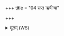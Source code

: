 +++
title = "04 सप्त ऋषीन्वा"

+++
<details><summary>मूलम् (WS)</summary>

सप्त ऋषीन्वा इदं ब्रूमो ऽपो देवीः प्रजापतिम् ।  
पितॄन् यमश्रेष्ठान् ब्रूमस्ते नो मुञ्चन्त्वंहसः ।I४ ॥  
विश्वान् देवानिदं ब्रूमः सत्यसन्धानृतावृधः ।  
विश्वाभिः पत्नीभिः साकं ते नो मुञ्चन्त्वंहसः ॥ ५ ॥
</details>